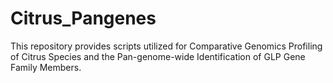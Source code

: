 # Citrus_Pangenes

This repository provides scripts utilized for Comparative Genomics Profiling of Citrus Species and the Pan-genome-wide Identification of GLP Gene Family Members.
